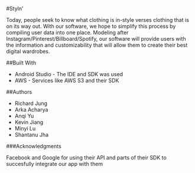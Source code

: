 #Styln'

Today, people seek to know what clothing is in-style verses clothing that is on its way out. With our software, we hope to simplify this process by compiling user data into one place. Modeling after Instagram/Pinterest/Billboard/Spotify, our software will provide users with the information and customizability that will allow them to create their best digital wardrobes. 

##Built With

* Android Studio - The IDE and SDK was used
* AWS - Services like AWS S3 and their SDK

##Authors
* Richard Jung
* Arka Acharya
* Anqi Yu
* Kevin Jiang
* Minyi Lu
* Shantanu Jha 

###Acknowledgments

Facebook and Google for using their API and parts of their SDK to succesfully integrate our app with them
